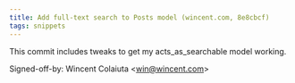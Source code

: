 ```yaml
---
title: Add full-text search to Posts model (wincent.com, 8e8cbcf)
tags: snippets
---
```


This commit includes tweaks to get my acts\_as\_searchable model working.

Signed-off-by: Wincent Colaiuta &lt;win@wincent.com&gt;
